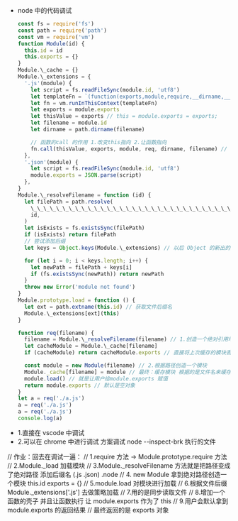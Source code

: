 - node 中的代码调试

  ```javascript
  const fs = require('fs')
  const path = require('path')
  const vm = require('vm')
  function Module(id) {
    this.id = id
    this.exports = {}
  }
  Module.\_cache = {}
  Module.\_extensions = {
    '.js'(module) {
      let script = fs.readFileSync(module.id, 'utf8')
      let templateFn = `(function(exports,module,require,__dirname,__filename){${script}})`
      let fn = vm.runInThisContext(templateFn)
      let exports = module.exports
      let thisValue = exports // this = module.exports = exports;
      let filename = module.id
      let dirname = path.dirname(filename)

      // 函数的call 的作用 1.改变this指向 2.让函数指向
      fn.call(thisValue, exports, module, req, dirname, filename) // 调用了a模块 module.exports = 100;
    },
    '.json'(module) {
      let script = fs.readFileSync(module.id, 'utf8')
      module.exports = JSON.parse(script)
    },
  }
  Module.\_resolveFilename = function (id) {
    let filePath = path.resolve(
      \_\_\_\_\_\_\_\_\_\_\_\_\_\_\_\_\_\_\_\_\_\_\_\_\_\_\_\_\_\_\_\_\_\_\_\_\_\_\_\_\_\_\_\_\_\_\_\_\_\_\_\_\_\_\_\_\_\_\_\_\_\_\_\_\_\_\_\_\_\_\_\_\_\_\_\_\_\_\_\_\_\_\_\_\_\_\_\_\_\_\_\_\_\_\_\_\_\_\_\_\_\_\_\_\_\_\_\_\_\_\_\_\_\_\_\_\_\_\_\_\_\_\_\_\_\_\_\_\_\_\_\_\_\_\_\_\_\_\_\_\_\_\_\_\_\_\_\_\_\_\_\_\_\_\_\_\_\_\_\_\_\_\_\_\_\_\_\_\_\_\_\_\_\_\_\_\_\_\_\_\_\_\_\_\_\_\_\_\_\_\_\_\_\_\_\_\_\_\_\_\_\_\_\_\_\_\_\_\_\_\_\_\_\_\_\_\_\_\_\_\_\_\_\_\_\_\_\_\_\_\_dirname,
      id,
    )
    let isExists = fs.existsSync(filePath)
    if (isExists) return filePath
    // 尝试添加后缀
    let keys = Object.keys(Module.\_extensions) // 以后 Object 的新出的方法 都会放到 Reflect 上

    for (let i = 0; i < keys.length; i++) {
      let newPath = filePath + keys[i]
      if (fs.existsSync(newPath)) return newPath
    }
    throw new Error('module not found')
  }
  Module.prototype.load = function () {
    let ext = path.extname(this.id) // 获取文件后缀名
    Module.\_extensions[ext](this)
  }

  function req(filename) {
    filename = Module.\_resolveFilename(filename) // 1.创造一个绝对引用地址，方便后续读取
    let cacheModule = Module.\_cache[filename]
    if (cacheModule) return cacheModule.exports // 直接将上次缓存的模块丢给你就 ok 了

    const module = new Module(filename) // 2.根据路径创造一个模块
    Module._cache[filename] = module // 最终：缓存模块 根据的是文件名来缓存
    module.load() // 就是让用户给module.exports 赋值
    return module.exports // 默认是空对象
  }
  let a = req('./a.js')
  a = req('./a.js')
  a = req('./a.js')
  console.log(a)
  ```

* 1.直接在 vscode 中调试
* 2.可以在 chrome 中进行调试 方案调试 node --inspect-brk 执行的文件

// 作业：回去在调试一遍：
// 1.require 方法 -> Module.prototype.require 方法
// 2.Module.\_load 加载模块
// 3.Module.\_resolveFilename 方法就是把路径变成了绝对路径 添加后缀名 (.js .json) .node
// 4. new Module 拿到绝对路径创造一个模块 this.id exports = {}
// 5.module.load 对模块进行加载
// 6.根据文件后缀 Module.\_extensions['.js'] 去做策略加载
// 7.用的是同步读取文件
// 8.增加一个函数的壳子 并且让函数执行 让 module.exports 作为了 this
// 9.用户会默认拿到 module.exports 的返回结果
// 最终返回的是 exports 对象

